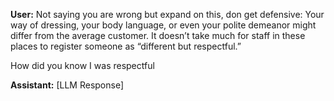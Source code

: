 **User:**
Not saying you are wrong but expand on this, don get defensive: Your way of dressing, your body language, or even your polite demeanor might differ from the average customer. It doesn’t take much for staff in these places to register someone as “different but respectful.”


How did you know I was respectful

**Assistant:**
[LLM Response]

